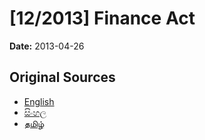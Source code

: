 # [12/2013] Finance Act

**Date:** 2013-04-26

## Original Sources

- [English](https://documents.gov.lk/view/acts/2013/4/12-2013_E.pdf)
- [සිංහල](https://documents.gov.lk/view/acts/2013/4/12-2013_S.pdf)
- [தமிழ்](https://documents.gov.lk/view/acts/2013/4/12-2013_T.pdf)
